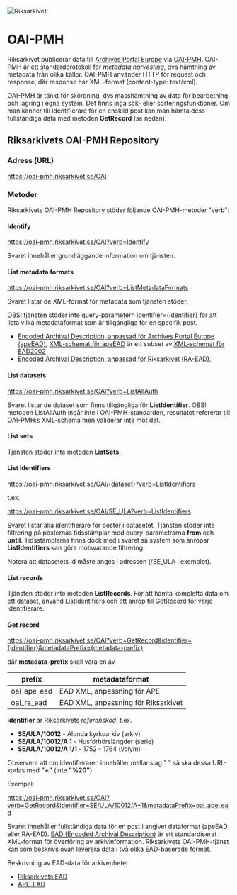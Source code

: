 ![Riksarkivet](https://sok.riksarkivet.se/Administration/Images/Layout/logo2.png)

# OAI-PMH

Riksarkivet publicerar data till [Archives Portal Europe](https://www.archivesportaleurope.net/sv) via [OAI-PMH](https://www.openarchives.org/pmh/). OAI-PMH är ett standardprotokoll för *metadata harvesting*, dvs hämtning av metadata från olika källor. OAI-PMH använder HTTP för request och response, där response har XML-format (content-type: text/xml).

OAI-PMH är tänkt för skördning, dvs masshämtning av data för bearbetning och lagring i egna system. Det finns inga sök- eller sorteringsfunktioner. Om man känner till identifierare för en enskild post kan man hämta dess fullständiga data med metoden **GetRecord** (se nedan).

## Riksarkivets OAI-PMH Repository

### Adress (URL)

https://oai-pmh.riksarkivet.se/OAI

### Metoder

Riksarkivets OAI-PMH Repository stöder följande OAI-PMH-metoder "verb":

#### Identify

https://oai-pmh.riksarkivet.se/OAI?verb=Identify

Svaret innehåller grundläggande information om tjänsten.



#### List metadata formats

https://oai-pmh.riksarkivet.se/OAI?verb=ListMetadataFormats

Svaret listar de XML-format för metadata som tjänsten stöder. 

OBS! tjänsten stöder inte query-parametern identifier={identifier} för att lista vilka metadataformat som är tillgängliga för en specifik post.

* [Encoded Archival Description, anpassad för Archives Portal Europe (apeEAD)](http://wiki.archivesportaleurope.net/index.php/apeEAD), [XML-schemat för apeEAD](https://www.archivesportaleurope.net/Portal/profiles/apeEAD.xsd) är ett subset av [XML-schemat för EAD2002](http://www.loc.gov/ead/ead.xsd)
* [Encoded Archival Description, anpassad för Riksarkivet (RA-EAD)](http://xml.ra.se/ead/RA_EAD.xsd), 

#### List datasets

https://oai-pmh.riksarkivet.se/OAI?verb=ListAllAuth

Svaret listar de dataset som finns tillgängliga för **ListIdentifier**. OBS! metoden ListAllAuth ingår inte i OAI-PMH-standarden, resultatet refererar till OAI-PMH:s XML-schema men validerar inte mot det.

#### List sets

Tjänsten stöder inte metoden **ListSets**.

#### List identifiers

https://oai-pmh.riksarkivet.se/OAI/{dataset}?verb=ListIdentifiers

t.ex.

https://oai-pmh.riksarkivet.se/OAI/SE_ULA?verb=ListIdentifiers

Svaret listar alla identifierare för poster i datasetet. Tjänsten stöder inte filtrering på posternas tidsstämplar med query-parametrarna **from** och **until**. Tidsstämplarna finns dock med i svaret så system som anropar **ListIdentifiers** kan göra motsvarande filtrering.

Notera att datasetets id måste anges i adressen (/SE_ULA i exemplet).

#### List records

Tjänsten stöder inte metoden **ListRecords**. För att hämta kompletta data om ett dataset, använd ListIdentifiers och ett anrop till GetRecord för varje identifierare.

#### Get record

https://oai-pmh.riksarkivet.se/OAI?verb=GetRecord&identifier={identifier}&metadataPrefix={metadata-prefix}

där **metadata-prefix** skall vara en av

|prefix     |metadataformat                     |
|-----------|-----------------------------------|
|oai_ape_ead|EAD XML, anpassning för APE        |
|oai_ra_ead |EAD XML, anpassning för Riksarkivet|

**identifier** är Riksarkivets *referenskod*, t.ex. 

* **SE/ULA/10012** - Alunda kyrkoarkiv (arkiv)
* **SE/ULA/10012/A 1** - Husförhörslängder (serie)
* **SE/ULA/10012/A 1/1** - 1752 - 1764 (volym)

Observera att om identifieraren innehåller mellanslag " " så ska dessa URL-kodas med **"+"** (inte **"%20"**).

Exempel:

https://oai-pmh.riksarkivet.se/OAI?verb=GetRecord&identifier=SE/ULA/10012/A+1&metadataPrefix=oai_ape_ead

Svaret innehåller fullständiga data för en post i angivet dataformat (apeEAD eller RA-EAD). [EAD (Encoded Archival Description)](https://www.loc.gov/ead/) är ett standardiserat XML-format för överföring av arkivinformation. Riksarkivets OAI-PMH-tjänst kan som beskrivs ovan leverera data i två olika EAD-baserade format.

Beskrivning av EAD-data för arkivenheter:

* [Riksarkivets EAD](RA-EAD.md)
* [APE-EAD](APE-EAD.md)
